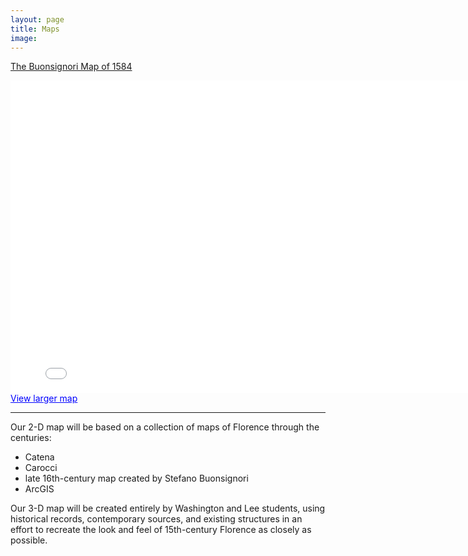 ```yaml
---
layout: page
title: Maps
image:
---
```

<!--
<p align="center"><i>Image courtesy of Harvard Libraries</i></p>
<br/>
-->

[The Buonsignori Map of 1584](/texts/buonsignori-rosen.html)

<div class="embed-container">

<iframe width="800" height="500" frameborder="0" scrolling="no" marginheight="0" marginwidth="0" title="Florence Test map base" src="//washlee.maps.arcgis.com/apps/Embed/index.html?webmap=64e5b688503249ee9eae480e4bf57bc4&extent=11.2487,43.7691,11.2613,43.7741&zoom=true&previewImage=false&scale=false&disable_scroll=true&theme=light"></iframe></div>
<a href="//washlee.maps.arcgis.com/apps/Embed/index.html?webmap=64e5b688503249ee9eae480e4bf57bc4&extent=11.2487,43.7691,11.2613,43.7741&zoom=true&scale=false&disable_scroll=true&theme=light" style="color:#0000FF;text-align:left" target="blank">View larger map</a>

***

Our 2-D map will be based on a collection of maps of Florence through the centuries:
  + Catena
  + Carocci
  + late 16th-century map created by Stefano Buonsignori
  + ArcGIS

Our 3-D map will be created entirely by Washington and Lee students, using historical records, contemporary sources, and existing structures in an effort to recreate the look and feel of 15th-century Florence as closely as possible.

<!--
## The Maps

### Catena

### Carocci
Guido Carrocci's map provides invaluable insight into the Mercato Vecchio, or Old Market, which comprised the twisting, turning, mazelike heart of the Medieval city. Demolished in the 19th century to create the current Piazza della Repubblica, the Mercato Vecchio contained soem of the city's most well-known structures and art, only some of which survive today.

### Buonsignori
Stefano Buonsignori was a member of the Olivetan monastery of San Miniato in the 17th century. Perched on a hill overlooking the city, his community had an unparalleled view of Florence in an age before satellite

### ArcGIS
Our map utilizes the previous three in a variety of ways: firstly, each map is visible as a separate layer, allowing the viewer to compare how the city appeared over the centuries. Second,
-->

